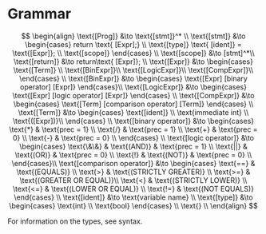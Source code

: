 # Grammar
$$
\begin{align}
    \text{[Prog]} &\to \text{[stmt]}^* \\
    \text{[stmt]} &\to
        \begin{cases}
        return \text{ [Expr];} \\
        \text{[type]} \text{ [ident]} = \text{[Expr]}; \\
        \text{[scope]}
        \end{cases} \\
    \text{[scope]} &\to [stmt]^*\\
    \text{[return]} &\to return\text{ [Expr]}; \\
    \text{[Expr]} &\to
    \begin{cases}
        \text{[Term]} \\
        \text{[BinExpr]}\\
        \text{[LogicExpr]}\\
        \text{[CompExpr]}\\
    \end{cases} \\
    \text{[BinExpr]} &\to
    \begin{cases}
        \text{[Expr] [binary operator] [Expr]}
    \end{cases}\\
    \text{[LogicExpr]} &\to
    \begin{cases}
        \text{[Expr] [logic operator] [Expr]}
    \end{cases} \\
    \text{[CompExpr]} &\to
    \begin{cases}
        \text{[Term] [comparison operator] [Term]}
    \end{cases} \\
    \text{[Term]} &\to
    \begin{cases}
        \text{[ident]} \\
        \text{immediate int} \\
        \text{([Expr])}\\
    \end{cases} \\
    \text{[binary operator]} &\to
    \begin{cases}
        \text{*} & \text{prec = 1} \\
        \text{/} & \text{prec = 1} \\
        \text{+} & \text{prec = 0} \\
        \text{-} & \text{prec = 0} \\
    \end{cases} \\
    \text{[logic operator]} &\to
    \begin{cases}
        \text{\&\&} & \text{(AND)} & \text{prec = 1} \\
        \text{||} & \text{(OR)} & \text{prec = 0} \\
        \text{!} & \text{(NOT)} & \text{prec = 0} \\
    \end{cases}\\
    \text{[comparison operator]} &\to
    \begin{cases}
        \text{==} & \text{(EQUALS)} \\
        \text{>} & \text{(STRICTLY GREATER)} \\
        \text{>=} & \text{(GREATER OR EQUAL)}\\
        \text{<} & \text{(STRICTLY LOWER)} \\
        \text{<=} & \text{(LOWER OR EQUAL)} \\
        \text{!=} & \text{(NOT EQUALS)}
    \end{cases} \\
    \text{[ident]} &\to \text{variable name} \\
    \text{[type]} &\to
        \begin{cases}
            \text{int} \\
            \text{bool}
        \end{cases} \\
    \text{} \\
\end{align}
$$

For information on the types, see syntax.
